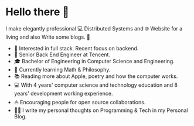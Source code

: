 # Hello there 👋


I make elegantly professional 💻 Distributed Systems and 🌐 Website for a living and also Write some blogs. 🌈

* 🧐   Interested in full stack. Recent focus on backend.
* 💼   Senior Back End Engineer at Tencent.
* 🎓   Bachelor of Engineering in Computer Science and Engineering.
* 🌱   Currently learning Math & Philosophy.
* 📚   Reading more about Apple, poetry and how the computer works.
* 💻   With 4 years' computer science and technology education and 8 years' development working experience.
* ⛵   Encouraging people for open source collaborations.
* ✍🏻   I write my personal thoughts on Programming & Tech in my Personal Blog.
